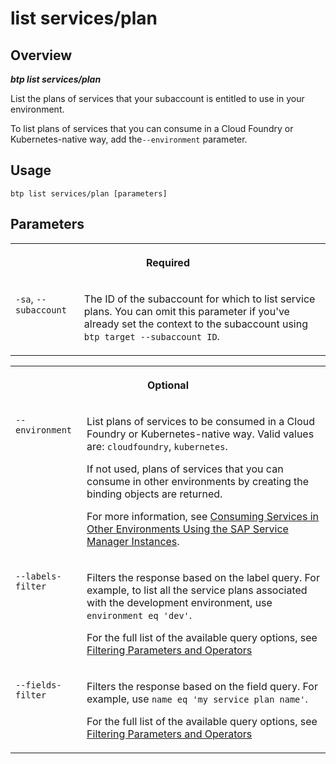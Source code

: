 <!-- loioe8d395397dc64ebeaa8e3e5e0a187a75 -->

# list services/plan



<a name="loioe8d395397dc64ebeaa8e3e5e0a187a75__section_xcr_2nt_pkb"/>

## Overview



***btp list services/plan*** 

List the plans of services that your subaccount is entitled to use in your environment.

To list plans of services that you can consume in a Cloud Foundry or Kubernetes-native way, add the`--environment` parameter.



<a name="loioe8d395397dc64ebeaa8e3e5e0a187a75__section_fp5_f4t_pkb"/>

## Usage

`btp list services/plan [parameters]`



<a name="loioe8d395397dc64ebeaa8e3e5e0a187a75__section_hdy_lpt_pkb"/>

## Parameters


<table>
<tr>
<th valign="top" colspan="2">

Required



</th>
</tr>
<tr>
<td valign="top">

`-sa`, `--subaccount`



</td>
<td valign="top">

The ID of the subaccount for which to list service plans. You can omit this parameter if you've already set the context to the subaccount using `btp target --subaccount ID`.



</td>
</tr>
</table>


<table>
<tr>
<th valign="top" colspan="2">

Optional



</th>
</tr>
<tr>
<td valign="top">

`--environment`



</td>
<td valign="top">

List plans of services to be consumed in a Cloud Foundry or Kubernetes-native way. Valid values are: `cloudfoundry`, `kubernetes`.

If not used, plans of services that you can consume in other environments by creating the binding objects are returned.

For more information, see [Consuming Services in Other Environments Using the SAP Service Manager Instances](../Consuming-SAP-BTP-Services-from-Various-Environments/consuming-services-in-other-environments-0714ac2.md).



</td>
</tr>
<tr>
<td valign="top">

`--labels-filter`



</td>
<td valign="top">

Filters the response based on the label query. For example, to list all the service plans associated with the development environment, use `environment eq 'dev'`.

For the full list of the available query options, see [Filtering Parameters and Operators](filtering-parameters-and-operators-3331c6e.md)



</td>
</tr>
<tr>
<td valign="top">

`--fields-filter`



</td>
<td valign="top">

Filters the response based on the field query. For example, use `name eq 'my service plan name'`.

For the full list of the available query options, see [Filtering Parameters and Operators](filtering-parameters-and-operators-3331c6e.md)



</td>
</tr>
</table>

